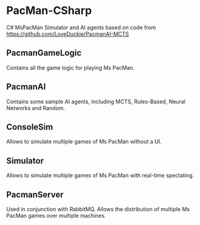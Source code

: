 # PacMan-CSharp
C# MsPacMan Simulator and AI agents based on code from https://github.com/LoveDuckie/PacmanAI-MCTS 

## PacmanGameLogic
Contains all the game logic for playing Ms PacMan.

## PacmanAI
Contains some sample AI agents, including MCTS, Rules-Based, Neural Networks and Random.

## ConsoleSim
Allows to simulate multiple games of Ms PacMan without a UI.

## Simulator
Allows to simulate multiple games of Ms PacMan with real-time spectating.

## PacmanServer
Used in conjunction with RabbitMQ. Allows the distribution of multiple Ms PacMan games over multiple machines.
